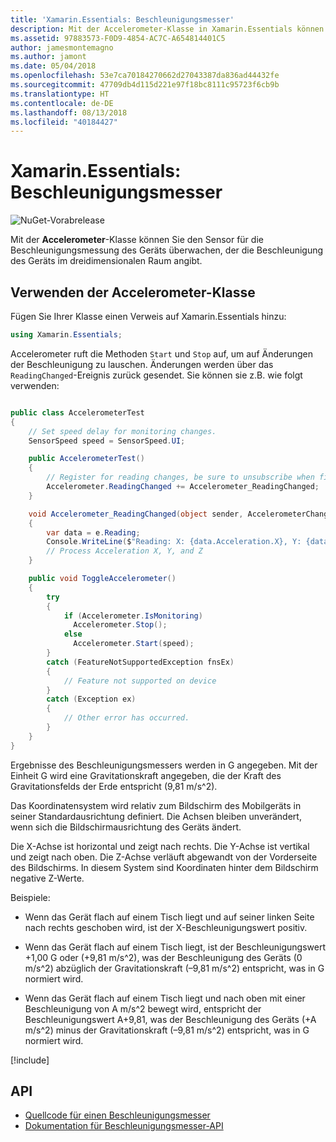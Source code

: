 ```yaml
---
title: 'Xamarin.Essentials: Beschleunigungsmesser'
description: Mit der Accelerometer-Klasse in Xamarin.Essentials können Sie den Sensor für die Beschleunigungsmessung des Geräts überwachen, der die Beschleunigung des Geräts im dreidimensionalen Raum angibt.
ms.assetid: 97883573-F0D9-4854-AC7C-A654814401C5
author: jamesmontemagno
ms.author: jamont
ms.date: 05/04/2018
ms.openlocfilehash: 53e7ca70184270662d27043387da836ad44432fe
ms.sourcegitcommit: 47709db4d115d221e97f18bc8111c95723f6cb9b
ms.translationtype: HT
ms.contentlocale: de-DE
ms.lasthandoff: 08/13/2018
ms.locfileid: "40184427"
---
```

# <a name="xamarinessentials-accelerometer"></a>Xamarin.Essentials: Beschleunigungsmesser

![NuGet-Vorabrelease](~/media/shared/pre-release.png)

Mit der **Accelerometer**-Klasse können Sie den Sensor für die Beschleunigungsmessung des Geräts überwachen, der die Beschleunigung des Geräts im dreidimensionalen Raum angibt.

## <a name="using-accelerometer"></a>Verwenden der Accelerometer-Klasse

Fügen Sie Ihrer Klasse einen Verweis auf Xamarin.Essentials hinzu:

```csharp
using Xamarin.Essentials;
```

Accelerometer ruft die Methoden `Start` und `Stop` auf, um auf Änderungen der Beschleunigung zu lauschen. Änderungen werden über das `ReadingChanged`-Ereignis zurück gesendet. Sie können sie z.B. wie folgt verwenden:

```csharp

public class AccelerometerTest
{
    // Set speed delay for monitoring changes.
    SensorSpeed speed = SensorSpeed.UI;

    public AccelerometerTest()
    {
        // Register for reading changes, be sure to unsubscribe when finished
        Accelerometer.ReadingChanged += Accelerometer_ReadingChanged;
    }

    void Accelerometer_ReadingChanged(object sender, AccelerometerChangedEventArgs e)
    {
        var data = e.Reading;
        Console.WriteLine($"Reading: X: {data.Acceleration.X}, Y: {data.Acceleration.Y}, Z: {data.Acceleration.Z}");
        // Process Acceleration X, Y, and Z
    }

    public void ToggleAccelerometer()
    {
        try
        {
            if (Accelerometer.IsMonitoring)
              Accelerometer.Stop();
            else
              Accelerometer.Start(speed);
        }
        catch (FeatureNotSupportedException fnsEx)
        {
            // Feature not supported on device
        }
        catch (Exception ex)
        {
            // Other error has occurred.
        }
    }
}
```

Ergebnisse des Beschleunigungsmessers werden in G angegeben. Mit der Einheit G wird eine Gravitationskraft angegeben, die der Kraft des Gravitationsfelds der Erde entspricht (9,81 m/s^2).

Das Koordinatensystem wird relativ zum Bildschirm des Mobilgeräts in seiner Standardausrichtung definiert. Die Achsen bleiben unverändert, wenn sich die Bildschirmausrichtung des Geräts ändert.

Die X-Achse ist horizontal und zeigt nach rechts. Die Y-Achse ist vertikal und zeigt nach oben. Die Z-Achse verläuft abgewandt von der Vorderseite des Bildschirms. In diesem System sind Koordinaten hinter dem Bildschirm negative Z-Werte.

Beispiele:

* Wenn das Gerät flach auf einem Tisch liegt und auf seiner linken Seite nach rechts geschoben wird, ist der X-Beschleunigungswert positiv.

* Wenn das Gerät flach auf einem Tisch liegt, ist der Beschleunigungswert +1,00 G oder (+9,81 m/s^2), was der Beschleunigung des Geräts (0 m/s^2) abzüglich der Gravitationskraft (–9,81 m/s^2) entspricht, was in G normiert wird.

* Wenn das Gerät flach auf einem Tisch liegt und nach oben mit einer Beschleunigung von A m/s^2 bewegt wird, entspricht der Beschleunigungswert A+9,81, was der Beschleunigung des Geräts (+A m/s^2) minus der Gravitationskraft (–9,81 m/s^2) entspricht, was in G normiert wird.

[!include[](~/essentials/includes/sensor-speed.md)]

## <a name="api"></a>API

- [Quellcode für einen Beschleunigungsmesser](https://github.com/xamarin/Essentials/tree/master/Xamarin.Essentials/Accelerometer)
- [Dokumentation für Beschleunigungsmesser-API](xref:Xamarin.Essentials.Accelerometer)
